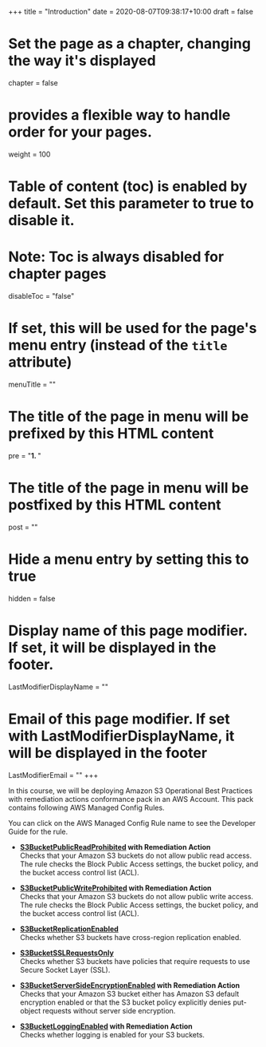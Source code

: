+++
title = "Introduction"
date = 2020-08-07T09:38:17+10:00
draft = false

# Set the page as a chapter, changing the way it's displayed
chapter = false

# provides a flexible way to handle order for your pages.
weight = 100
# Table of content (toc) is enabled by default. Set this parameter to true to disable it.
# Note: Toc is always disabled for chapter pages
disableToc = "false"
# If set, this will be used for the page's menu entry (instead of the `title` attribute)
menuTitle = ""
# The title of the page in menu will be prefixed by this HTML content
pre = "<b>1. </b>"
# The title of the page in menu will be postfixed by this HTML content
post = ""
# Hide a menu entry by setting this to true
hidden = false
# Display name of this page modifier. If set, it will be displayed in the footer.
LastModifierDisplayName = ""
# Email of this page modifier. If set with LastModifierDisplayName, it will be displayed in the footer
LastModifierEmail = ""
+++

In this course, we will be deploying Amazon S3 Operational Best Practices with remediation actions conformance pack in an AWS Account. This pack contains following AWS Managed Config Rules.

You can click on the AWS Managed Config Rule name to see the Developer Guide for the rule.

- **[S3BucketPublicReadProhibited](https://docs.aws.amazon.com/config/latest/developerguide/s3-bucket-public-read-prohibited.html) with Remediation Action**  
Checks that your Amazon S3 buckets do not allow public read access. The rule checks the Block Public Access settings, the bucket policy, and the bucket access control list (ACL).  

- **[S3BucketPublicWriteProhibited](https://docs.aws.amazon.com/config/latest/developerguide/s3-bucket-public-write-prohibited.html) with Remediation Action**  
Checks that your Amazon S3 buckets do not allow public write access. The rule checks the Block Public Access settings, the bucket policy, and the bucket access control list (ACL).  

- **[S3BucketReplicationEnabled](https://docs.aws.amazon.com/config/latest/developerguide/s3-bucket-public-write-prohibited.html)**  
Checks whether S3 buckets have cross-region replication enabled.  

- **[S3BucketSSLRequestsOnly](https://docs.aws.amazon.com/config/latest/developerguide/s3-bucket-ssl-requests-only.html)**  
Checks whether S3 buckets have policies that require requests to use Secure Socket Layer (SSL).  

- **[S3BucketServerSideEncryptionEnabled](https://docs.aws.amazon.com/config/latest/developerguide/s3-bucket-server-side-encryption-enabled.html) with Remediation Action**  
Checks that your Amazon S3 bucket either has Amazon S3 default encryption enabled or that the S3 bucket policy explicitly denies put-object requests without server side encryption.  

- **[S3BucketLoggingEnabled](https://docs.aws.amazon.com/config/latest/developerguide/s3-bucket-logging-enabled.html) with Remediation Action**  
Checks whether logging is enabled for your S3 buckets.